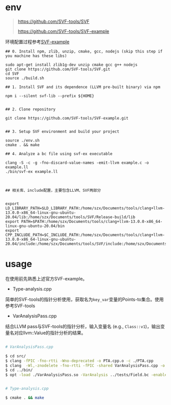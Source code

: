 # env

> https://github.com/SVF-tools/SVF
> 
> https://github.com/SVF-tools/SVF-example

环境配置过程参考[SVF-example](https://github.com/SVF-tools/SVF-example)

```
## 0. Install npm, zlib, unzip, cmake, gcc, nodejs (skip this step if you machine has these libs)

sudo apt-get install zlib1g-dev unzip cmake gcc g++ nodejs
git clone https://github.com/SVF-tools/SVF.git
cd SVF
source ./build.sh

## 1. Install SVF and its dependence (LLVM pre-built binary) via npm

npm i --silent svf-lib --prefix ${HOME}


## 2. Clone repository

git clone https://github.com/SVF-tools/SVF-example.git


## 3. Setup SVF environment and build your project 

source ./env.sh
cmake . && make

## 4. Analyze a bc file using svf-ex executable

clang -S -c -g -fno-discard-value-names -emit-llvm example.c -o example.ll
./bin/svf-ex example.ll



## 相关库、include配置，主要包含LLVM、SVF两部分


export LD_LIBRARY_PATH=$LD_LIBRARY_PATH:/home/szx/Documents/tools/clang+llvm-13.0.0-x86_64-linux-gnu-ubuntu-20.04/lib:/home/szx/Documents/tools/SVF/Release-build/lib
export PATH=$PATH:/home/szx/Documents/tools/clang+llvm-13.0.0-x86_64-linux-gnu-ubuntu-20.04/bin
export CPP_INCLUDE_PATH=$C_INCLUDE_PATH:/home/szx/Documents/tools/clang+llvm-13.0.0-x86_64-linux-gnu-ubuntu-20.04/include:/home/szx/Documents/tools/SVF/include:/home/szx/Documents/tools/SVF/z3.obj/include

```



# usage

在使用前先熟悉上述官方SVF-example。

* Type-analysis.cpp

简单的SVF-tools的指针分析使用，获取名为`key_var`变量的Points-to集合。使用参考SVF-tools

* VarAnalysisPass.cpp

结合LLVM pass与SVF-tools的指针分析，输入变量名 (e.g., `Class::v1`)，输出变量名对应llvm::Value的指针分析的结果。

```bash

# VarAnalysisPass.cpp

$ cd src/
$ clang -fPIC -fno-rtti -Wno-deprecated -o PTA.cpp.o -c ./PTA.cpp
$ clang  -Wl,-znodelete -fno-rtti -fPIC -shared VarAnalysisPass.cpp -o  ../bin/VarAnalysisPass.so /home/szx/Documents/tools/SVF/Release-build/lib/libSvf.a  PTA.cpp.o
$ cd ../bin/
$ opt -load ./VarAnalysisPass.so -VarAnalysis ../tests/Field.bc -enable-new-pm=0 -o /dev/null


# Type-analysis.cpp

$ cmake . && make


```
